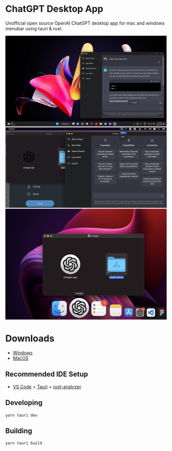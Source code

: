 # ChatGPT Desktop App

Unofficial open source OpenAI ChatGPT desktop app for mac and windows menubar using tauri & rust.

![screen](screenshotwin.png)
![screen-mac](macss.jpg)
![screen-ma2c](ssmac2.jpg)

# Downloads

- [Windows](https://github.com/sonnylazuardi/chatgpt-desktop/raw/master/releases/chatgpt.msi)
- [MacOS](https://github.com/sonnylazuardi/chatgpt-desktop/raw/master/releases/chatgpt.dmg)

## Recommended IDE Setup

- [VS Code](https://code.visualstudio.com/) + [Tauri](https://marketplace.visualstudio.com/items?itemName=tauri-apps.tauri-vscode) + [rust-analyzer](https://marketplace.visualstudio.com/items?itemName=rust-lang.rust-analyzer)

## Developing

```
yarn tauri dev
```

## Building

```
yarn tauri build
```

